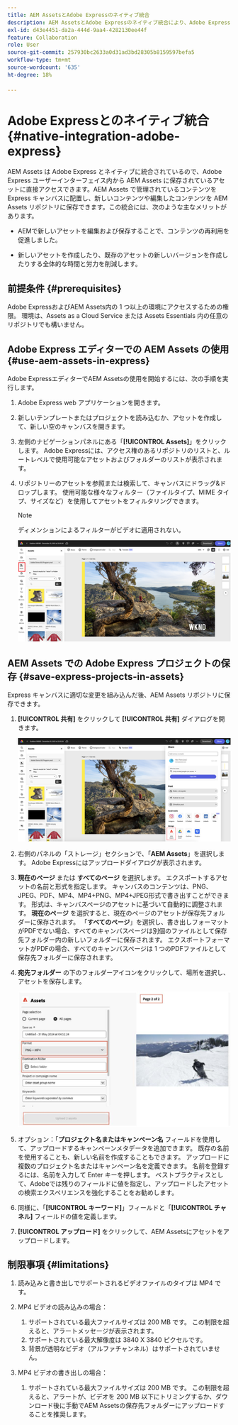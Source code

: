 ```yaml
---
title: AEM AssetsとAdobe Expressのネイティブ統合
description: AEM AssetsとAdobe Expressのネイティブ統合により、Adobe Expressのユーザーインターフェイス内から、AEM Assetsに保存されているアセットに直接アクセスできます。
exl-id: d43e4451-da2a-444d-9aa4-4282130ee44f
feature: Collaboration
role: User
source-git-commit: 257930bc2633a0d31ad3bd28305b8159597befa5
workflow-type: tm+mt
source-wordcount: '635'
ht-degree: 18%

---
```


# Adobe Expressとのネイティブ統合 {#native-integration-adobe-express}

AEM Assets は Adobe Express とネイティブに統合されているので、Adobe Express ユーザーインターフェイス内から AEM Assets に保存されているアセットに直接アクセスできます。AEM Assets で管理されているコンテンツを Express キャンバスに配置し、新しいコンテンツや編集したコンテンツを AEM Assets リポジトリに保存できます。この統合には、次のような主なメリットがあります。

* AEMで新しいアセットを編集および保存することで、コンテンツの再利用を促進しました。

* 新しいアセットを作成したり、既存のアセットの新しいバージョンを作成したりする全体的な時間と労力を削減します。

## 前提条件 {#prerequisites}

Adobe ExpressおよびAEM Assets内の 1 つ以上の環境にアクセスするための権限。 環境は、Assets as a Cloud Service または Assets Essentials 内の任意のリポジトリでも構いません。


## Adobe Express エディターでの AEM Assets の使用 {#use-aem-assets-in-express}

Adobe ExpressエディターでAEM Assetsの使用を開始するには、次の手順を実行します。

1. Adobe Express web アプリケーションを開きます。

2. 新しいテンプレートまたはプロジェクトを読み込むか、アセットを作成して、新しい空のキャンバスを開きます。

3. 左側のナビゲーションパネルにある「**[!UICONTROL Assets]**」をクリックします。 Adobe Expressには、アクセス権のあるリポジトリのリストと、ルートレベルで使用可能なアセットおよびフォルダーのリストが表示されます。

4. リポジトリーのアセットを参照または検索して、キャンバスにドラッグ&amp;ドロップします。 使用可能な様々なフィルター（ファイルタイプ、MIME タイプ、サイズなど）を使用してアセットをフィルタリングできます。

   >[!NOTE]
   >
   >ディメンションによるフィルターがビデオに適用されない。

   ![Assets アドオンからアセットを含める](assets/adobe-express-native-integration.png)


## AEM Assets での Adobe Express プロジェクトの保存 {#save-express-projects-in-assets}

Express キャンバスに適切な変更を組み込んだ後、AEM Assets リポジトリに保存できます。

1. **[!UICONTROL 共有]** をクリックして **[!UICONTROL 共有]** ダイアログを開きます。

   ![AEM でのアセットの保存](assets/adobe-express-share.png)

2. 右側のパネルの「ストレージ」セクションで、「**AEM Assets**」を選択します。 Adobe Expressにはアップロードダイアログが表示されます。
3. **現在のページ** または **すべてのページ** を選択します。 エクスポートするアセットの名前と形式を指定します。 キャンバスのコンテンツは、PNG、JPEG、PDF、MP4、MP4+PNG、MP4+JPEG形式で書き出すことができます。 形式は、キャンバスページのアセットに基づいて自動的に調整されます。
**現在のページ** を選択すると、現在のページのアセットが保存先フォルダーに保存されます。 「**すべてのページ**」を選択し、書き出しフォーマットがPDFでない場合、すべてのキャンバスページは別個のファイルとして保存先フォルダー内の新しいフォルダーに保存されます。 エクスポートフォーマットがPDFの場合、すべてのキャンバスページは 1 つのPDFファイルとして保存先フォルダーに保存されます。

4. **宛先フォルダー** の下のフォルダーアイコンをクリックして、場所を選択し、アセットを保存します。

   ![AEM でのアセットの保存](/help/assets/assets/page-selection-and-destination-folder.svg)

5. オプション：「**プロジェクト名またはキャンペーン名** フィールドを使用して、アップロードするキャンペーンメタデータを追加できます。 既存の名前を使用することも、新しい名前を作成することもできます。 アップロードに複数のプロジェクト名またはキャンペーン名を定義できます。 名前を登録するには、名前を入力して Enter キーを押します。
ベストプラクティスとして、Adobeでは残りのフィールドに値を指定し、アップロードしたアセットの検索エクスペリエンスを強化することをお勧めします。

6. 同様に、「**[!UICONTROL キーワード]**」フィールドと「**[!UICONTROL チャネル]** フィールドの値を定義します。

7. **[!UICONTROL アップロード]** をクリックして、AEM Assetsにアセットをアップロードします。

## 制限事項 {#limitations}

1. 読み込みと書き出しでサポートされるビデオファイルのタイプは MP4 です。

2. MP4 ビデオの読み込みの場合：

   1. サポートされている最大ファイルサイズは 200 MB です。 この制限を超えると、アラートメッセージが表示されます。
   2. サポートされている最大解像度は 3840 X 3840 ピクセルです。
   3. 背景が透明なビデオ（アルファチャンネル）はサポートされていません。

3. MP4 ビデオの書き出しの場合：

   1. サポートされている最大ファイルサイズは 200 MB です。 この制限を超えると、アラートが、ビデオを 200 MB 以下にトリミングするか、ダウンロード後に手動でAEM Assetsの保存先フォルダーにアップロードすることを推奨します。



